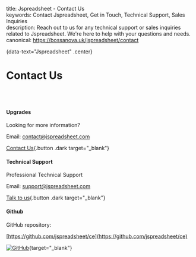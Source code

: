 title: Jspreadsheet - Contact Us  
keywords: Contact Jspreadsheet, Get in Touch, Technical Support, Sales Inquiries  
description: Reach out to us for any technical support or sales inquiries related to Jspreadsheet. We're here to help with your questions and needs.
canonical: https://bossanova.uk/jspreadsheet/contact

<div class="home">


{data-text="Jspreadsheet" .center}
# Contact Us

<br><br>

<div class="box shadow center" data-number="3">
<div>

#### Upgrades

Looking for more information? 

Email: [contact@jspreadsheet.com](mailto:contact@jspreadsheet.com)

[Contact Us](mailto:contact@jspreadsheet.com){.button .dark target="_blank"}

</div><div>

#### Technical Support

Professional Technical Support

Email: [support@jspreadsheet.com](mailto:support@jspreadsheet.com)

[Talk to us](mailto:support@jspreadsheet.com){.button .dark target="_blank"}

</div><div>

#### Github

GitHub repository: 

[https://github.com/jspreadsheet/ce](https://github.com/jspreadsheet/ce)

[![GitHub](img/github-logo.svg)](https://github.com/jspreadsheet/ce){target="_blank"}

</div>
</div>

</div>

<div class="space200 line"></div>

